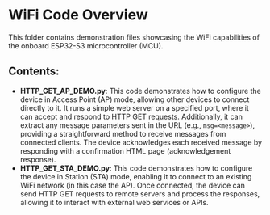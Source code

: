 # WiFi Code Overview

This folder contains demonstration files showcasing the WiFi capabilities of the onboard ESP32-S3 microcontroller (MCU).

## Contents:

- **HTTP_GET_AP_DEMO.py**: This code demonstrates how to configure the device in Access Point (AP) mode, allowing other devices to connect directly to it. It runs a simple web server on a specified port, where it can accept and respond to HTTP GET requests. Additionally, it can extract any message parameters sent in the URL (e.g., `msg=<message>`), providing a straightforward method to receive messages from connected clients. The device acknowledges each received message by responding with a confirmation HTML page (acknowledgement response).
- **HTTP_GET_STA_DEMO.py**: This code demonstrates how to configure the device in Station (STA) mode, enabling it to connect to an existing WiFi network (in this case the AP). Once connected, the device can send HTTP GET requests to remote servers and process the responses, allowing it to interact with external web services or APIs.
